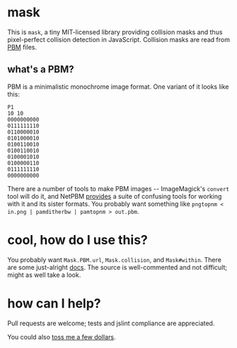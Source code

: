 # mask

This is `mask`, a tiny MIT-licensed library providing collision masks
and thus pixel-perfect collision detection in JavaScript. Collision
masks are read from [PBM][] files.

[PBM]: http://netpbm.sourceforge.net/doc/pbm.html

## what's a PBM?

PBM is a minimalistic monochrome image format. One variant of it looks
like this:

````
P1
10 10
0000000000
0111111110
0110000010
0101000010
0100110010
0100110010
0100001010
0100000110
0111111110
0000000000
````

There are a number of tools to make PBM images -- ImageMagick's
`convert` tool will do it, and NetPBM [provides][pbm-tools] a suite of
confusing tools for working with it and its sister formats. You
probably want something like
`pngtopnm < in.png | pamditherbw | pamtopnm > out.pbm`.

[pbm-tools]: http://netpbm.sourceforge.net/doc/

# cool, how do I use this?

You probably want `Mask.PBM.url`, `Mask.collision`, and
`Mask#within`. There are some just-alright [docs][]. The source is
well-commented and not difficult; might as well take a look.

[docs]: http://startling.github.io/mask/

# how can I help?

Pull requests are welcome; tests and jslint compliance are
appreciated.

You could also [toss me a few dollars][].

[toss me a few dollars]: https://www.gittip.com/startling/
